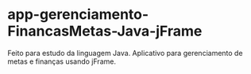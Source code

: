 # app-gerenciamento-FinancasMetas-Java-jFrame
Feito para estudo da linguagem Java. Aplicativo para gerenciamento de metas e finanças usando jFrame.
